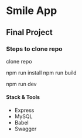 # Smile App <br>
## Final Project

### Steps to clone repo
clone repo
<!-- para install -->
npm run install
npm run build
<!-- para modo desarrollo -->
npm run dev

#### Stack & Tools
- Express
- MySQL
- Babel
- Swagger
